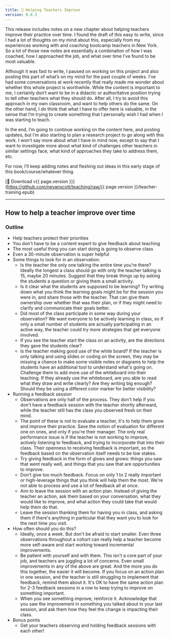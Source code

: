 ```yaml
---
title: 📝 Helping Teachers Improve
version: 0.0.3
---
```


This release includes notes on a new chapter about helping teachers improve their practice over time. I found the draft of this easy to write, since I had a lot of thoughts on my mind about this, especially from my experiences working with and coaching bootcamp teachers in New York. So a lot of those new notes are essentially a combination of how I was coached, how I approached the job, and what over time I’ve found to be most valuable.

Although it was fast to write, I paused on working on this project and also posting this part of what’s on my mind for the past couple of weeks. I’ve had some conversations at work recently that really made me wonder about whether this whole project is worthwhile. While the content is important to me, I certainly don’t want to be in a didactic or authoritative position trying to tell other teachers what they should do. After all, I try to avoid this approach in my own classroom, and want to help others do the same. On the other hand, I _do_ think that what I have to offer here is valuable, in the sense that I’m trying to create something that I personally wish I had when I was starting to teach.

In the end, I’m going to continue working on the content here, and posting updates, but I’m also starting to plan a research project to go along with this work. I won’t say more about what I have in mind now, except to say that I want to investigate more about what kind of challenges other teachers in similar settings face, what kind of approaches they take to address them, etc.

For now, I’ll keep adding notes and fleshing out ideas in this early stage of this book/course/whatever thing.

[📓 Download v{{ page.version }}](https://github.com/nevanscott/teaching/raw/{{ page.version }}/teacher-training.epub)

----

## How to help a teacher improve over time

### Outline

- Help teachers protect their priorities
- You don't have to be a content expert to give feedback about teaching
- The most useful thing you can start doing is going to observe class
- Even a 30-minute observation is super helpful
- Some things to look for in an observation:
	- Is the teacher the only one talking the entire time you're there? Ideally the longest a class should go with only the teacher talking is 15, maybe 20 minutes. Suggest that they break things up by asking the students a question or giving them a small activity.
	- Is it clear what the students are supposed to be learning? Try writing down what you think the learning goals might be for the session you were in, and share those with the teacher. That can give them ownership over whether that was their plan, or if they might need to clarify and communicate their goals better.
	- Did most of the class participate in some way during your observation? We want everyone to be actively learning in class, so if only a small number of students are actually participating in an active way, the teacher could try more strategies that get everyone involved.
	- If you see the teacher start the class on an activity, are the directions they gave the students clear?
	- Is the teacher making good use of the white board? If the teacher is only talking and using slides or coding on the screen, they may be missing a chance to make some visible notes or diagrams to help the students have an additional tool to understand what's going on. Challenge them to add more use of the whiteboard into their teaching. If they already use the whiteboard, are you able to read what they draw and write clearly? Are they writing big enough? Should they be using a different color marker for better visibility?
- Running a feedback session
	- Observations are only half of the process. They don't help if you don't have a feedback session with the teacher shortly afterward, while the teacher still has the class you observed fresh on their mind.
	- The point of these is not to evaluate a teacher, it's to help them grow and improve their practice. Save the notion of evaluation for different one on ones, and only if you're their manager. The only real performance issue is if the teacher is not working to improve, actively listening to feedback, and trying to incorporate that into their class. Their openness to receiving feedback is important, so the feedback based on the observation itself needs to be low stakes.
	- Try giving feedback in the form of glows and grows: things you saw that went really well, and things that you saw that are opportunities to improve.
	- Don’t give too much feedback. Focus on only 1 to 2 really important or high-leverage things that you think will help them the most. We're not able to process and use a lot of feedback all at once.
	- Aim to leave the session with an action plan. Instead of giving the teacher an action, ask them based on your conversation, what they would like to improve, and what action they could take that would help them do that.
	- Leave the session thanking them for having you in class, and asking them if there's anything in particular that they want you to look for the next time you visit.
- How often should you do this?
	- Ideally, once a week. But don't be afraid to start smaller. Even three observations throughout a cohort can really help a teacher become more self-aware and start working toward incremental improvements.
	- Be patient with yourself and with them. This isn't a core part of your job, and teachers are juggling a lot of concerns. Even small improvements in any of the above are great. And the more you do this together, the easier it will become. If you focus on an action plan in one session, and the teacher is still struggling to implement that feedback, remind them about it. It's OK to have the same action plan for 2-3 feedback sessions in a row to keep trying to improve on something important.
	- When you see something improve, reinforce it. Acknowledge that you saw the improvement in something you talked about in your last session, and ask them how they feel the change is impacting their class.
- Bonus points
	- Get your teachers observing and holding feedback sessions with each other!
